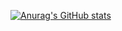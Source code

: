 
[![Anurag's GitHub stats](https://github-readme-stats.vercel.app/api?username=EEichen&count_private=true&tile_color=#000000)](https://github.com/anuraghazra/github-readme-stats)
